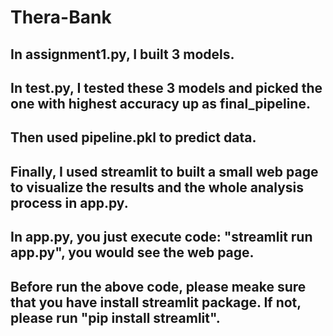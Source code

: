 # Thera-Bank
## In assignment1.py, I built 3 models.
## In test.py, I tested these 3 models and picked the one with highest accuracy up as final_pipeline.
## Then used pipeline.pkl to predict data.
## Finally, I used streamlit to built a small web page to visualize the results and the whole analysis process in app.py. 
## In app.py, you just execute code: "streamlit run app.py", you would see the web page.
## Before run the above code, please meake sure that you have install streamlit package. If not, please run "pip install streamlit".

